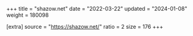 +++
title = "shazow.net"
date = "2022-03-22"
updated = "2024-01-08"
weight = 180098

[extra]
source = "https://shazow.net/"
ratio = 2
size = 176
+++
